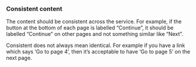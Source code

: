 ### Consistent content

The content should be consistent across the service. For example, if the button at the bottom of each page is labelled “Continue”, it should be labelled “Continue” on other pages and not something similar like “Next”.

Consistent does not always mean identical. For example if you have a link which says ‘Go to page 4’, then it’s acceptable to have ‘Go to page 5’ on the next page.
